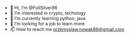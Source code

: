 - 👋 Hi, I’m @FullSilver86
- 👀 I’m interested in crypto, techology
- 🌱 I’m currently learning python, java
- 💞️ I’m looking for a job to learn more
- 📫 How to reach me przemyslaw.nowak86@gmail.com

<!---
FullSilver86/FullSilver86 is a ✨ special ✨ repository because its `README.md` (this file) appears on your GitHub profile.
You can click the Preview link to take a look at your changes.
--->

